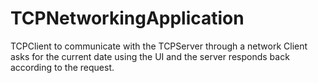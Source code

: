 # TCPNetworkingApplication
TCPClient to communicate with the TCPServer through a network
Client asks for the current date using the UI and the server responds back according to the request.
